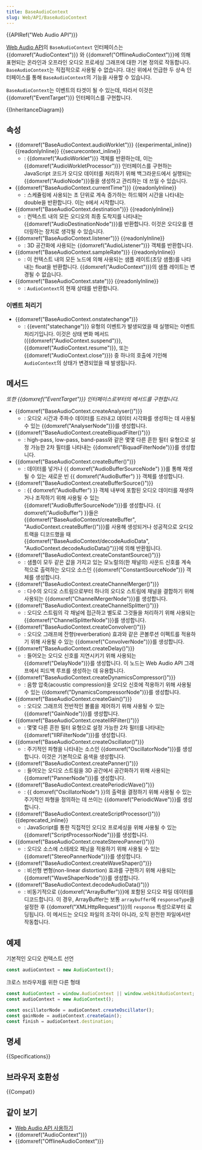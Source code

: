```yaml
---
title: BaseAudioContext
slug: Web/API/BaseAudioContext
---
```

{{APIRef("Web Audio API")}}

[Web Audio API](/ko/docs/Web/API/Web_Audio_API)의 `BaseAudioContext` 인터페이스는 {{domxref("AudioContext")}} 와 {{domxref("OfflineAudioContext")}}에 의해 표현되는 온라인과 오프라인 오디오 프로세싱 그래프에 대한 기본 정의로 작동합니다. `BaseAudioContext`는 직접적으로 사용될 수 없습니다. 대신 위에서 언급한 두 상속 인터페이스를 통해 `BaseAudioContext`의 기능을 사용할 수 있습니다.

`BaseAudioContext`는 이벤트의 타겟이 될 수 있는데, 따라서 이것은 {{domxref("EventTarget")}} 인터페이스를 구현합니다.

{{InheritanceDiagram}}

## 속성

- {{domxref("BaseAudioContext.audioWorklet")}} {{experimental_inline}} {{readonlyInline}} {{securecontext_inline}}
  - : {{domxref("AudioWorklet")}} 객체를 반환하는데, 이는 {{domxref("AudioWorkletProcessor")}} 인터페이스를 구현하는 JavaScript 코드가 오디오 데이터를 처리하기 위해 백그라운드에서 실행되는 {{domxref("AudioNode")}}들을 생성하고 관리하는 데 쓰일 수 있습니다.
- {{domxref("BaseAudioContext.currentTime")}} {{readonlyInline}}
  - : 스케쥴링에 사용되는 초 단위로 계속 증가하는 하드웨어 시간을 나타내는 double을 반환합니다. 이는 `0`에서 시작합니다.
- {{domxref("BaseAudioContext.destination")}} {{readonlyInline}}
  - : 컨텍스트 내의 모든 오디오의 최종 도착지를 나타내는 {{domxref("AudioDestinationNode")}}를 반환합니다. 이것은 오디오를 렌더링하는 장치로 생각될 수 있습니다.
- {{domxref("BaseAudioContext.listener")}} {{readonlyInline}}
  - : 3D 공간화에 사용되는 {{domxref("AudioListener")}} 객체를 반환합니다.
- {{domxref("BaseAudioContext.sampleRate")}} {{readonlyInline}}
  - : 이 컨텍스트 내의 모든 노드에 의해 사용되는 샘플 레이트(초당 샘플)를 나타내는 float을 반환합니다. {{domxref("AudioContext")}}의 샘플 레이트는 변경될 수 없습니다.
- {{domxref("BaseAudioContext.state")}} {{readonlyInline}}
  - : `AudioContext`의 현재 상태를 반환합니다.

### 이벤트 처리기

- {{domxref("BaseAudioContext.onstatechange")}}
  - : {{event("statechange")}} 유형의 이벤트가 발생되었을 때 실행되는 이벤트 처리기입니다. 이것은 상태 변화 메서드({{domxref("AudioContext.suspend")}}, {{domxref("AudioContext.resume")}}, 또는 {{domxref("AudioContext.close")}}) 중 하나의 호출에 기인해 `AudioContext`의 상태가 변경되었을 때 발생됩니다.

## 메서드

_또한 {{domxref("EventTarget")}} 인터페이스로부터의 메서드를 구현합니다._

- {{domxref("BaseAudioContext.createAnalyser()")}}
  - : 오디오 시간과 주파수 데이터를 드러내고 데이터 시각화를 생성하는 데 사용될 수 있는 {{domxref("AnalyserNode")}}를 생성합니다.
- {{domxref("BaseAudioContext.createBiquadFilter()")}}
  - : high-pass, low-pass, band-pass와 같은 몇몇 다른 흔한 필터 유형으로 설정 가능한 2차 필터를 나타내는 {{domxref("BiquadFilterNode")}}를 생성합니다.
- {{domxref("BaseAudioContext.createBuffer()")}}
  - : 데이터를 넣거나 {{ domxref("AudioBufferSourceNode") }}를 통해 재생될 수 있는 새로운 빈 {{ domxref("AudioBuffer") }} 객체를 생성합니다.
- {{domxref("BaseAudioContext.createBufferSource()")}}
  - : {{ domxref("AudioBuffer") }} 객체 내부에 포함된 오디오 데이터를 재생하거나 조작하기 위해 사용될 수 있는 {{domxref("AudioBufferSourceNode")}}를 생성합니다. {{ domxref("AudioBuffer") }}들은 {{domxref("BaseAudioContext/createBuffer", "AudioContext.createBuffer()")}}를 사용해 생성되거나 성공적으로 오디오 트랙을 디코드했을 때 {{domxref("BaseAudioContext/decodeAudioData", "AudioContext.decodeAudioData()")}}에 의해 반환됩니다.
- {{domxref("BaseAudioContext.createConstantSource()")}}
  - : 샘플이 모두 같은 값을 가지고 있는 모노럴의(한 채널의) 사운드 신호를 계속적으로 출력하는 오디오 소스인 {{domxref("ConstantSourceNode")}} 객체를 생성합니다.
- {{domxref("BaseAudioContext.createChannelMerger()")}}
  - : 다수의 오디오 스트림으로부터 하나의 오디오 스트림에 채널을 결합하기 위해 사용되는 {{domxref("ChannelMergerNode")}}를 생성합니다.
- {{domxref("BaseAudioContext.createChannelSplitter()")}}
  - : 오디오 스트림의 각 채널에 접근하고 별도로 그것들을 처리하기 위해 사용되는 {{domxref("ChannelSplitterNode")}}를 생성합니다.
- {{domxref("BaseAudioContext.createConvolver()")}}
  - : 오디오 그래프에 잔향(reverberation) 효과와 같은 콘볼루션 이펙트를 적용하기 위해 사용될 수 있는 {{domxref("ConvolverNode")}}를 생성합니다.
- {{domxref("BaseAudioContext.createDelay()")}}
  - : 들어오는 오디오 신호를 지연시키기 위해 사용되는 {{domxref("DelayNode")}}를 생성합니다. 이 노드는 Web Audio API 그래프에서 피드백 루프를 생성하는 데 유용합니다.
- {{domxref("BaseAudioContext.createDynamicsCompressor()")}}
  - : 음향 압축(acoustic compression)을 오디오 신호에 적용하기 위해 사용될 수 있는 {{domxref("DynamicsCompressorNode")}}를 생성합니다.
- {{domxref("BaseAudioContext.createGain()")}}
  - : 오디오 그래프의 전반적인 볼륨을 제어하기 위해 사용될 수 있는 {{domxref("GainNode")}}를 생성합니다.
- {{domxref("BaseAudioContext.createIIRFilter()")}}
  - : 몇몇 다른 흔한 필터 유형으로 설정 가능한 2차 필터를 나타내는 {{domxref("IIRFilterNode")}}를 생성합니다.
- {{domxref("BaseAudioContext.createOscillator()")}}
  - : 주기적인 파형을 나타내는 소스인 {{domxref("OscillatorNode")}}를 생성합니다. 이것은 기본적으로 음색을 생성합니다.
- {{domxref("BaseAudioContext.createPanner()")}}
  - : 들어오는 오디오 스트림을 3D 공간에서 공간화하기 위해 사용되는 {{domxref("PannerNode")}}를 생성합니다.
- {{domxref("BaseAudioContext.createPeriodicWave()")}}
  - : {{ domxref("OscillatorNode") }}의 출력을 결정하기 위해 사용될 수 있는 주기적인 파형을 정의하는 데 쓰이는 {{domxref("PeriodicWave")}}를 생성합니다.
- {{domxref("BaseAudioContext.createScriptProcessor()")}} {{deprecated_inline}}
  - : JavaScript를 통한 직접적인 오디오 프로세싱을 위해 사용될 수 있는 {{domxref("ScriptProcessorNode")}}를 생성합니다.
- {{domxref("BaseAudioContext.createStereoPanner()")}}
  - : 오디오 소스에 스테레오 패닝을 적용하기 위해 사용될 수 있는 {{domxref("StereoPannerNode")}}를 생성합니다.
- {{domxref("BaseAudioContext.createWaveShaper()")}}
  - : 비선형 변형(non-linear distortion) 효과를 구현하기 위해 사용되는 {{domxref("WaveShaperNode")}}를 생성합니다.
- {{domxref("BaseAudioContext.decodeAudioData()")}}
  - : 비동기적으로 {{domxref("ArrayBuffer")}}에 포함된 오디오 파일 데이터를 디코드합니다. 이 경우, ArrayBuffer는 보통 `arraybuffer`에 `responseType`을 설정한 후 {{domxref("XMLHttpRequest")}}의 `response` 특성으로부터 로딩됩니다. 이 메서드는 오디오 파일의 조각이 아니라, 오직 완전한 파일에서만 작동합니다.

## 예제

기본적인 오디오 컨텍스트 선언

```js
const audioContext = new AudioContext();
```

크로스 브라우저를 위한 다른 형태

```js
const AudioContext = window.AudioContext || window.webkitAudioContext;
const audioContext = new AudioContext();

const oscillatorNode = audioContext.createOscillator();
const gainNode = audioContext.createGain();
const finish = audioContext.destination;
```

## 명세

{{Specifications}}

## 브라우저 호환성

{{Compat}}

## 같이 보기

- [Web Audio API 사용하기](/ko/docs/Web/API/Web_Audio_API/Using_Web_Audio_API)
- {{domxref("AudioContext")}}
- {{domxref("OfflineAudioContext")}}
